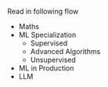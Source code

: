Read in following flow
* Maths
* ML Specialization
  * Supervised
  * Advanced Algorithms
  * Unsupervised
* ML in Production
* LLM 
